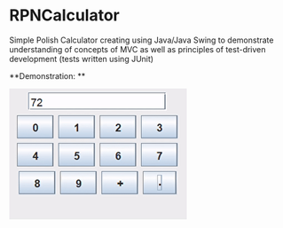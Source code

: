 ﻿# RPNCalculator

Simple Polish Calculator creating using Java/Java Swing to demonstrate understanding of concepts of MVC as well as principles of test-driven development (tests written using JUnit) 

**Demonstration: **

![](/Demo/Demo.gif)
